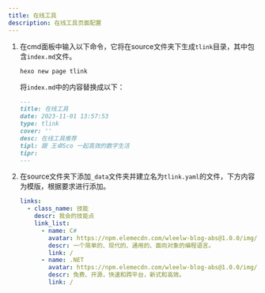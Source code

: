 ```yaml
---
title: 在线工具
description: 在线工具页面配置
---
```


1. 在cmd面板中输入以下命令，它将在source文件夹下生成`tlink`目录，其中包含`index.md`文件。

    ```shell [Terminal]
    hexo new page tlink
    ```

   将`index.md`​中的内容替换成以下：

    ```markdown [source/tlink/index.md]
    ---
    title: 在线工具
    date: 2023-11-01 13:57:53
    type: tlink
    cover: ''
    desc: 在线工具推荐
    tipl: 跟 王卓Sco 一起高效的数字生活
    tipr:
    ---
    ```
2. 在source文件夹下添加`_data`​​文件夹并建立名为`tlink.yaml`​​的文件，下方内容为模版，根据要求进行添加。

   ```yaml [source/_data/tlink.yaml]
   links:
     - class_name: 技能
       descr: 我会的技能点
       link_list:
         - name: C#
           avatar: https://npm.elemecdn.com/wleelw-blog-abs@1.0.0/img/icon/Csharp_Logo.png
           descr: 一个简单的、现代的、通用的、面向对象的编程语言。
           link: /
         - name: .NET
           avatar: https://npm.elemecdn.com/wleelw-blog-abs@1.0.0/img/icon/dotnet-logo.svg
           descr: 免费、开源，快速和跨平台，新式和高效。
           link: /
      ```